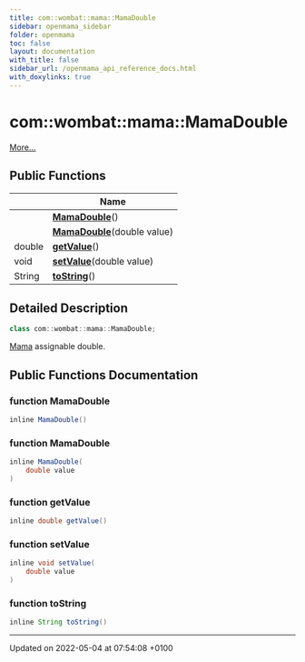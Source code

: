 ```yaml
---
title: com::wombat::mama::MamaDouble
sidebar: openmama_sidebar
folder: openmama
toc: false
layout: documentation
with_title: false
sidebar_url: /openmama_api_reference_docs.html
with_doxylinks: true
---
```


# com::wombat::mama::MamaDouble



 [More...](#detailed-description)

## Public Functions

|                | Name           |
| -------------- | -------------- |
| | **[MamaDouble](classcom_1_1wombat_1_1mama_1_1MamaDouble.html#function-mamadouble)**() |
| | **[MamaDouble](classcom_1_1wombat_1_1mama_1_1MamaDouble.html#function-mamadouble)**(double value) |
| double | **[getValue](classcom_1_1wombat_1_1mama_1_1MamaDouble.html#function-getvalue)**() |
| void | **[setValue](classcom_1_1wombat_1_1mama_1_1MamaDouble.html#function-setvalue)**(double value) |
| String | **[toString](classcom_1_1wombat_1_1mama_1_1MamaDouble.html#function-tostring)**() |

## Detailed Description

```java
class com::wombat::mama::MamaDouble;
```


[Mama](classcom_1_1wombat_1_1mama_1_1Mama.html) assignable double. 

## Public Functions Documentation

### function MamaDouble

```java
inline MamaDouble()
```


### function MamaDouble

```java
inline MamaDouble(
    double value
)
```


### function getValue

```java
inline double getValue()
```


### function setValue

```java
inline void setValue(
    double value
)
```


### function toString

```java
inline String toString()
```


-------------------------------

Updated on 2022-05-04 at 07:54:08 +0100